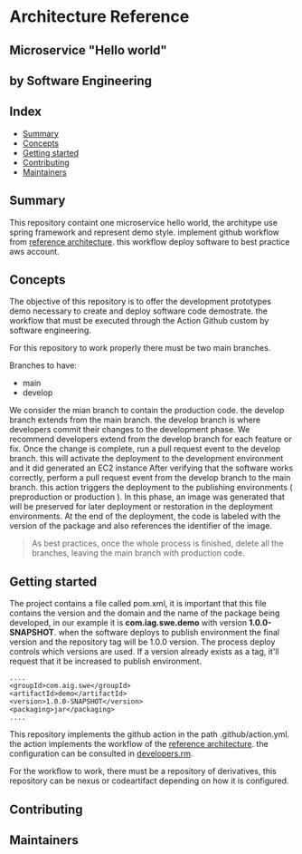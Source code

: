 # Architecture Reference
## Microservice "Hello world" 
## by Software Engineering

Index
----
- [Summary](#Summary)
- [Concepts](#Concepts)
- [Getting started](#Getting-started)
- [Contributing](#Contributing)
- [Maintainers](#Maintainers)

Summary
---
This repository containt one microservice hello world, the architype use spring framework and represent demo style. 
implement github workflow from [reference architecture](https://github.com/Iberia-Ent/software-engineering--reference-architecture--workflow/blob/main/README.md). this workflow deploy software to best practice aws account.

Concepts
---
The objective of this repository is to offer the development prototypes demo necessary to create and deploy software code demostrate. the workflow that must be executed through the Action Github custom by software engineering.

For this repository to work properly there must be two main branches.

Branches to have:
  * main  
  * develop

We consider the mian branch to contain the production code. the develop branch extends from the main branch. the develop branch is where developers commit their changes to the development phase. We recommend developers extend from the develop branch for each feature or fix. Once the change is complete, run a pull request event to the develop branch. this will activate the deployment to the development environment and it did generated an EC2 instance
After verifying that the software works correctly, perform a pull request event from the develop branch to the main branch. this action triggers the deployment to the publishing environments ( preproduction or production ). 
In this phase, an image was generated that will be preserved for later deployment or restoration in the deployment environments. At the end of the deployment, the code is labeled with the version of the package and also references the identifier of the image.

> As best practices, once the whole process is finished, delete all the branches, leaving the main branch with production code.

Getting started
---
The project contains a file called pom.xml, it is important that this file contains the version and the domain and the name of the package being developed, in our example it is **com.iag.swe.demo** with version **1.0.0-SNAPSHOT**. when the software deploys to publish environment the final version and the repository tag will be 1.0.0 version. The process deploy controls which versions are used. If a version already exists as a tag, it'll request that it be increased to publish environment.
````
....
<groupId>com.aig.swe</groupId>
<artifactId>demo</artifactId>
<version>1.0.0-SNAPSHOT</version>
<packaging>jar</packaging>
....
````
This repository implements the github action in the path .github/action.yml. the action implements the workflow of the [reference architecture](https://github.com/Iberia-Ent/software-engineering--reference-architecture--workflow/blob/main/README.md). the configuration can be consulted in [developers.rm](https://github.com/Iberia-Ent/software-engineering--reference-architecture--workflow/blob/main/DEVELOPERS.md).

For the workflow to work, there must be a repository of derivatives, this repository can be nexus or codeartifact depending on how it is configured.

Contributing
---
Maintainers
---
